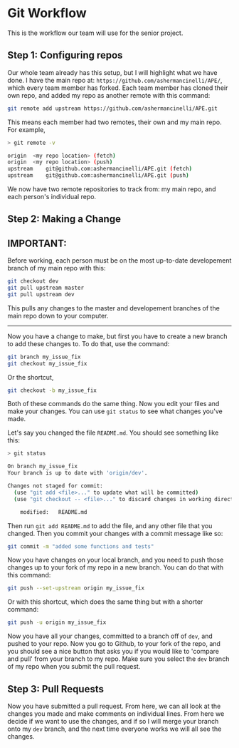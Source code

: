 # Git Workflow

This is the workflow our team will use for the senior project.

## Step 1: Configuring repos

Our whole team already has this setup, but I will highlight what we have done.
I have the main repo at: `https://github.com/ashermancinelli/APE/`, which every team member has forked.
Each team member has cloned their own repo, and added my repo as another remote with this command:

```bash
git remote add upstream https://github.com/ashermancinelli/APE.git
```

This means each member had two remotes, their own and my main repo. For example,
```bash
> git remote -v

origin	<my repo location> (fetch)
origin	<my repo location> (push)
upstream	git@github.com:ashermancinelli/APE.git (fetch)
upstream	git@github.com:ashermancinelli/APE.git (push)
```

We now have two remote repositories to track from: my main repo, and each person's individual repo.

## Step 2: Making a Change

IMPORTANT:
----
Before working, each person must be on the most up-to-date developement branch of my main repo with this:
```bash
git checkout dev
git pull upstream master
git pull upstream dev
```
This pulls any changes to the master and developement branches of the main repo down to your computer.

----

Now you have a change to make, but first you have to create a new branch to add these changes to.
To do that, use the command:
```bash
git branch my_issue_fix
git checkout my_issue_fix
```
Or the shortcut,
```bash
git checkout -b my_issue_fix
```

Both of these commands do the same thing.
Now you edit your files and make your changes. You can use `git status` to see what changes you've made.

Let's say you changed the file `README.md`. You should see something like this:
```bash
> git status

On branch my_issue_fix
Your branch is up to date with 'origin/dev'.

Changes not staged for commit:
  (use "git add <file>..." to update what will be committed)
  (use "git checkout -- <file>..." to discard changes in working directory)

	modified:   README.md
```
Then run `git add README.md` to add the file, and any other file that you changed.
Then you commit your changes with a commit message like so:
```bash
git commit -m "added some functions and tests"
```
Now you have changes on your local branch, and you need to push those changes up to your fork of my repo in a new branch.
You can do that with this command:
```bash
git push --set-upstream origin my_issue_fix
```
Or with this shortcut, which does the same thing but with a shorter command:
```bash
git push -u origin my_issue_fix
```
Now you have all your changes, committed to a branch off of `dev`, and pushed to your repo.
Now you go to Github, to your fork of the repo, and you should see a nice button that asks you if you would like
to 'compare and pull' from your branch to my repo. Make sure you select the `dev` branch of my repo when you submit the pull request.

## Step 3: Pull Requests

Now you have submitted a pull request. From here, we can all look at the changes you made and make comments on individual lines.
From here we decide if we want to use the changes, and if so I will merge your branch onto my `dev` branch, and the next
time everyone works we will all see the changes.
